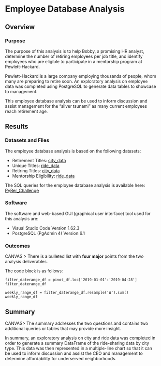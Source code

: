 # Employee Database Analysis

## Overview

### Purpose

The purpose of this analysis is to help Bobby, a promising HR analyst, determine the number of retiring employees per job title, and identify employees who are eligible to participate in a mentorship program at Pewlett-Hackard.

Pewlett-Hackard is a large company employing thousands of people, whom many are preparing to retire soon. An exploratory analysis on employee data was completed using PostgreSQL to generate data tables to showcase to management.

This employee database analysis can be used to inform discussion and assist management for the “silver tsunami” as many current employees reach retirement age.

## Results

### Datasets and Files

The employee database analysis is based on the following datasets: 

* Retirement Titles: [city_data](Data/city_data.csv)
* Unique Titles: [ride_data](Data/ride_data.csv)
* Retiring Titles: [city_data](Data/city_data.csv)
* Mentorship Eligibility: [ride_data](Data/ride_data.csv)

The SQL queries for the employee database analysis is available here: [PyBer_Challenge](Queries/PyBer_Challenge.ipynb)

### Software

The software and web-based GUI (graphical user interface) tool used for this analysis are:

* Visual Studio Code Version 1.62.3
* PostgreSQL (PgAdmin 4) Version 6.1

### Outcomes 

CANVAS > There is a bulleted list with **four major** points from the two analysis deliverables.

The code block is as follows:

```
filter_daterange_df = pivot_df.loc['2019-01-01':'2019-04-28']
filter_daterange_df

weekly_range_df = filter_daterange_df.resample('W').sum()
weekly_range_df
```

## Summary

CANVAS> The summary addresses the two questions and contains two additional queries or tables that may provide more insight.

In summary, an exploratory analysis on city and ride data was completed in order to generate a summary DataFrame of the ride-sharing data by city type. This data was then represented in a multiple-line chart so that it can be used to inform discussion and assist the CEO and management to determine affordability for underserved neighborhoods.
